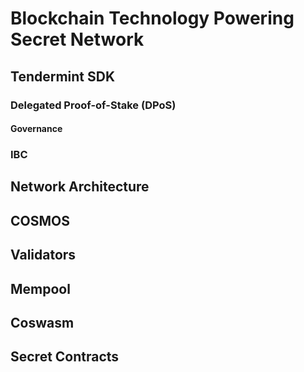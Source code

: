 # Blockchain Technology Powering Secret Network 

## Tendermint SDK 

### Delegated Proof-of-Stake (DPoS)

#### Governance 

### IBC

## Network Architecture 

## COSMOS

## Validators 

## Mempool

## Coswasm 

## Secret Contracts 
